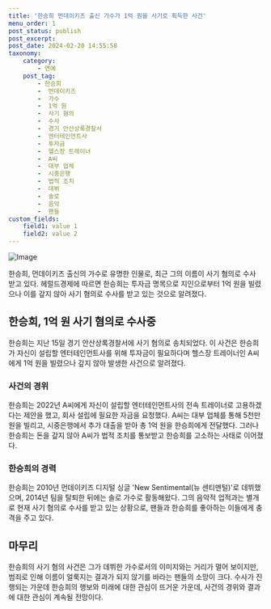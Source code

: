 ```yaml
---
title: '한승희 먼데이키즈 출신 가수가 1억 원을 사기로 획득한 사건'
menu_order: 1
post_status: publish
post_excerpt: 
post_date: 2024-02-20 14:55:58
taxonomy:
    category:
        - 연예
    post_tag:
        - 한승희
        -  먼데이키즈
        -  가수
        -  1억 원
        -  사기 혐의
        -  수사
        -  경기 안산상록경찰서
        -  엔터테인먼트사
        -  투자금
        -  헬스장 트레이너
        -  A씨
        -  대부 업체
        -  시중은행
        -  법적 조치
        -  데뷔
        -  솔로
        -  음악
        -  팬들
custom_fields:
    field1: value 1
    field2: value 2
---
```


![Image](https://ssl.pstatic.net/mimgnews/image/076/2024/02/20/2024022001001311700178391_20240220082606398.jpg?type=w540)

한승희, 먼데이키즈 출신의 가수로 유명한 인물로, 최근 그의 이름이 사기 혐의로 수사 받고 있다. 헤럴드경제에 따르면 한승희는 투자금 명목으로 지인으로부터 1억 원을 빌렸으나 이를 갚지 않아 사기 혐의로 수사를 받고 있는 것으로 알려졌다.
## 한승희, 1억 원 사기 혐의로 수사중
한승희는 지난 15일 경기 안산상록경찰서에 사기 혐의로 송치되었다. 이 사건은 한승희가 자신이 설립할 엔터테인먼트사를 위해 투자금이 필요하다며 헬스장 트레이너인 A씨에게 1억 원을 빌렸으나 갚지 않아 발생한 사건으로 알려졌다.
### 사건의 경위
한승희는 2022년 A씨에게 자신이 설립할 엔터테인먼트사의 전속 트레이너로 고용하겠다는 제안을 했고, 회사 설립에 필요한 자금을 요청했다. A씨는 대부 업체를 통해 5천만원을 빌리고, 시중은행에서 추가 대출을 받아 총 1억 원을 한승희에게 전달했다. 그러나 한승희는 돈을 갚지 않아 A씨가 법적 조치를 통보받고 한승희를 고소하는 사태로 이어졌다.
### 한승희의 경력
한승희는 2010년 먼데이키즈 디지털 싱글 'New Sentimental(뉴 센티멘털)'로 데뷔했으며, 2014년 팀을 탈퇴한 뒤에는 솔로 가수로 활동해왔다. 그의 음악적 업적과는 별개로 현재 사기 혐의로 수사를 받고 있는 상황으로, 팬들과 한승희를 좋아하는 이들에게 충격을 주고 있다.
## 마무리
한승희의 사기 혐의 사건은 그가 데뷔한 가수로서의 이미지와는 거리가 멀어 보이지만, 범죄로 인해 이름이 얼룩지는 결과가 되지 않기를 바라는 팬들의 소망이 크다. 수사가 진행되는 가운데 한승희의 행보와 미래에 대한 관심이 뜨거운 가운데, 사건의 경위와 결과에 대한 관심이 계속될 전망이다.
